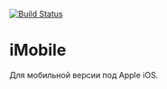 [![Build Status](https://travis-ci.org/e-government-ua/iMobile.svg?branch=master)](https://travis-ci.org/e-government-ua/iMobile)
# iMobile
Для мобильной версии под Apple iOS.

